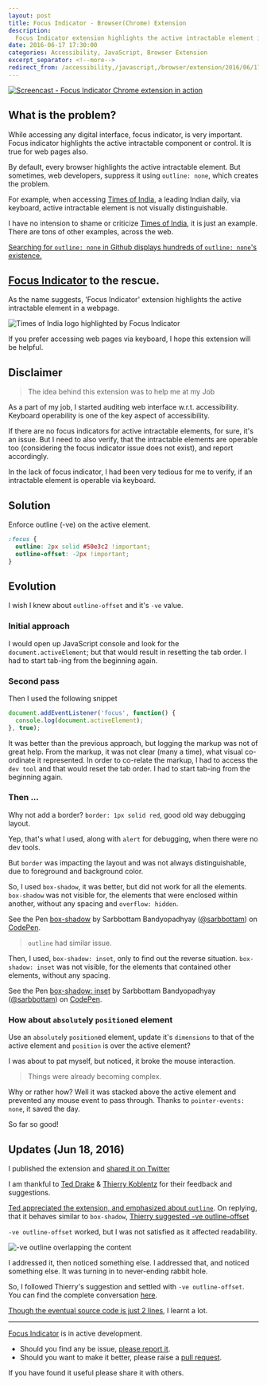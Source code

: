 ```yaml
---
layout: post
title: Focus Indicator - Browser(Chrome) Extension
description:
  Focus Indicator extension highlights the active intractable element in a webpage even when it is suppressed explicitly.
date: 2016-06-17 17:30:00
categories: Accessibility, JavaScript, Browser Extension
excerpt_separator: <!--more-->
redirect_from: /accessibility,/javascript,/browser/extension/2016/06/17/focus-indicator-browser-extension/
---
```


<a href="https://www.youtube.com/watch?v=r-AYcPC-Dsg" title="Screencast - Focus Indicator Chrome extension in action">
  <img src="http://i.imgur.com/qqEXCal.png" alt="Screencast - Focus Indicator Chrome extension in action" style="display: block; max-width:100%; margin: auto"/>
</a>

<!--more-->

## What is the problem?

While accessing any digital interface, focus indicator, is very important.
Focus indicator highlights the active intractable component or control.
It is true for web pages also.

By default, every browser highlights the active intractable element.
But sometimes, web developers, suppress it using `outline: none`, which creates the problem.

For example, when accessing [Times of India](http://timesofindia.indiatimes.com/), a leading Indian daily, via keyboard,
active intractable element is not visually distinguishable.

I have no intension to shame or criticize [Times of India](http://timesofindia.indiatimes.com/), it is just an example.
There are tons of other examples, across the web.

[Searching for `outline: none` in Github displays hundreds of `outline: none`'s existence.](https://github.com/search?l=css&q=outline%3A+none&type=Code&utf8=%E2%9C%93)

## [Focus Indicator](https://chrome.google.com/webstore/detail/focus-indicator/heeoeadndnhebmfebjccbhmccmaoedlf) to the rescue.

As the name suggests, 'Focus Indicator' extension highlights the active intractable element in a webpage.

<img src="http://i.imgur.com/pck8LJW.png" alt="Times of India logo highlighted by Focus Indicator" style="display: block; max-width:100%; margin: auto"/>

If you prefer accessing web pages via keyboard, I hope this extension will be helpful.

## Disclaimer

> The idea behind this extension was to help me at my Job

As a part of my job, I started auditing web interface w.r.t. accessibility.
Keyboard operability is one of the key aspect of accessibility.

If there are no focus indicators for active intractable elements, for sure, it's an issue.
But I need to also verify, that the intractable elements are operable too (considering the focus indicator issue does not exist), and report accordingly.

In the lack of focus indicator, I had been very tedious for me to verify, if an intractable element is operable via keyboard.

## Solution

Enforce outline (-ve) on the active element.

```css
:focus {
  outline: 2px solid #50e3c2 !important;
  outline-offset: -2px !important;
}
```

## Evolution

I wish I knew about `outline-offset` and it's `-ve` value.

### Initial approach

I would open up JavaScript console and look for the `document.activeElement`; but that would result in resetting the tab order.
I had to start tab-ing from the beginning again.

### Second pass

Then I used the following snippet

```js
document.addEventListener('focus', function() {
  console.log(document.activeElement);
}, true);
```

It was better than the previous approach, but logging the markup was not of great help.
From the markup, it was not clear (many a time), what visual co-ordinate it represented.
In order to co-relate the markup, I had to access the `dev tool` and that would reset the tab order.
I had to start tab-ing from the beginning again.

### Then ...

Why not add a border? `border: 1px solid red`, good old way debugging layout.

Yep, that's what I used, along with `alert` for debugging, when there were no dev tools.

But `border` was impacting the layout and was not always distinguishable, due to foreground and background color.

So, I used `box-shadow`, it was better, but did not work for all the elements.
`box-shadow` was not visible for, the elements that were enclosed within another, without any spacing and `overflow: hidden`.

<p data-height="265" data-theme-id="0" data-slug-hash="QEKyKG" data-default-tab="css,result" data-user="sarbbottam" data-embed-version="2" class="codepen">See the Pen <a href="http://codepen.io/sarbbottam/pen/QEKyKG/">box-shadow</a> by Sarbbottam Bandyopadhyay (<a href="http://codepen.io/sarbbottam">@sarbbottam</a>) on <a href="http://codepen.io">CodePen</a>.</p>
<script async src="//assets.codepen.io/assets/embed/ei.js"></script>

> `outline` had similar issue.

Then, I used, `box-shadow: inset`, only to find out the reverse situation.
`box-shadow: inset` was not visible, for the elements that contained other elements, without any spacing.

<p data-height="265" data-theme-id="0" data-slug-hash="gMwPwO" data-default-tab="css,result" data-user="sarbbottam" data-embed-version="2" class="codepen">See the Pen <a href="http://codepen.io/sarbbottam/pen/gMwPwO/">box-shadow: inset</a> by Sarbbottam Bandyopadhyay (<a href="http://codepen.io/sarbbottam">@sarbbottam</a>) on <a href="http://codepen.io">CodePen</a>.</p>
<script async src="//assets.codepen.io/assets/embed/ei.js"></script>

### How about `absolute`ly `position`ed element

Use an `absolute`ly `position`ed element, update it's `dimensions` to that of the active element and `position` is over the active element?

I was about to pat myself, but noticed, it broke the mouse interaction.

> Things were already becoming complex.

Why or rather how?
Well it was stacked above the active element and prevented any mouse event to pass through.
Thanks to `pointer-events: none`, it saved the day.

So far so good!

## Updates (Jun 18, 2016)

I published the extension and [shared it on Twitter](https://twitter.com/sarbbottam/status/744005122104131584)

I am thankful to [Ted Drake](https://twitter.com/ted_drake) & [Thierry Koblentz](https://twitter.com/thierrykoblentz) for their feedback and suggestions.

[Ted appreciated the extension, and emphasized about `outline`](https://twitter.com/ted_drake/status/744110815117213696).
On replying, that it behaves similar to `box-shadow`, [Thierry suggested -ve outline-offset](https://twitter.com/thierrykoblentz/status/744233653333463042)

`-ve outline-offset` worked, but I was not satisfied as it affected readability.

<img src="http://i.imgur.com/jTyiOya.png" alt="-ve outline overlapping the content" style="display: block; max-width:100%; margin: auto"/>

I addressed it, then noticed something else. I addressed that, and noticed something else. It was turning in to never-ending rabbit hole.

So, I followed Thierry's suggestion and settled with `-ve outline-offset`. You can find the complete conversation [here](https://twitter.com/sarbbottam/status/744005122104131584).

[Though the eventual source code is just 2 lines](https://github.com/sarbbottam/focus-indicator/blob/master/src/style.css#L1-L4), I learnt a lot.

---

[Focus Indicator](https://chrome.google.com/webstore/detail/focus-indicator/heeoeadndnhebmfebjccbhmccmaoedlf) is in active development.

- Should you find any be issue, [please report it](https://github.com/sarbbottam/focus-indicator/issues).
- Should you want to make it better, please raise a [pull request](https://github.com/sarbbottam/focus-indicator/compare).

If you have found it useful please share it with others.
